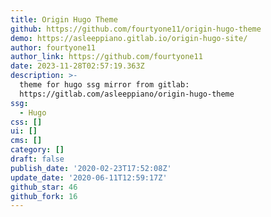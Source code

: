 ```yaml
---
title: Origin Hugo Theme
github: https://github.com/fourtyone11/origin-hugo-theme
demo: https://asleeppiano.gitlab.io/origin-hugo-site/
author: fourtyone11
author_link: https://github.com/fourtyone11
date: 2023-11-28T02:57:19.363Z
description: >-
  theme for hugo ssg mirror from gitlab:
  https://gitlab.com/asleeppiano/origin-hugo-theme
ssg:
  - Hugo
css: []
ui: []
cms: []
category: []
draft: false
publish_date: '2020-02-23T17:52:08Z'
update_date: '2020-06-11T12:59:17Z'
github_star: 46
github_fork: 16
---
```

